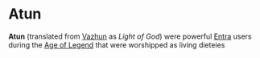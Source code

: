 # Atun

**Atun** (translated from [Vazhun](vazhun.md) as *Light of God*)  were powerful [Entra](entra.md) users during the [Age of Legend](age_of_legend.md) that were worshipped as living dieteies
